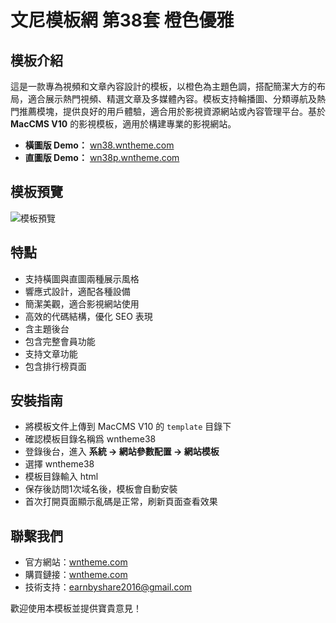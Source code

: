 # 文尼模板網 第38套 橙色優雅

## 模板介紹
這是一款專為視頻和文章內容設計的模板，以橙色為主題色調，搭配簡潔大方的布局，適合展示熱門視頻、精選文章及多媒體內容。模板支持輪播圖、分類導航及熱門推薦模塊，提供良好的用戶體驗，適合用於影視資源網站或內容管理平台。基於 **MacCMS V10** 的影視模板，適用於構建專業的影視網站。
- **橫圖版 Demo：** [wn38.wntheme.com](http://wn38.wntheme.com)
- **直圖版 Demo：** [wn38p.wntheme.com](http://wn38p.wntheme.com)

## 模板預覽
![模板預覽](https://wntheme.com/wp-content/uploads/2024/07/08063343283-scaled.webp)

## 特點
- 支持橫圖與直圖兩種展示風格
- 響應式設計，適配各種設備
- 簡潔美觀，適合影視網站使用
- 高效的代碼結構，優化 SEO 表現
- 含主題後台
- 包含完整會員功能
- 支持文章功能
- 包含排行榜頁面

## 安裝指南
- 將模板文件上傳到 MacCMS V10 的 `template` 目錄下
- 確認模板目錄名稱爲 wntheme38
- 登錄後台，進入 **系統 -> 網站參數配置 -> 網站模板**
- 選擇 wntheme38
- 模板目錄輸入 html
- 保存後訪問1次域名後，模板會自動安裝
- 首次打開頁面顯示亂碼是正常，刷新頁面查看效果

## 聯繫我們
- 官方網站：[wntheme.com](http://wntheme.com)
- 購買鏈接：[wntheme.com](http://wntheme.com/wntheme38)
- 技術支持：[earnbyshare2016@gmail.com](mailto:earnbyshare2016@gmail.com)

歡迎使用本模板並提供寶貴意見！
